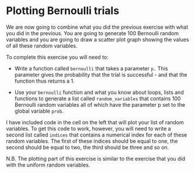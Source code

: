 # Plotting Bernoulli trials

We are now going to combine what you did  the previous exercise with what you did in the previous.  You are going to generate 100 Bernoulli random variables and you are going to draw a scatter plot graph showing the values of all these random variables.

To complete this exercise you will need to:

- Write a function called `bernoulli` that takes a parameter `p.`  This parameter gives the probability that the trial is successful - and that the function thus returns a 1. 

- Use your `bernoulli` function and what you know about loops, lists and functions to generate a list called `random_variables` that contains 100 Bernoulli random variables all of which have the parameter p set to the global variable `prob`.

I have included code in the cell on the left that will plot your list of random variables.  To get this code to work, however, you will need to write a second list called `indices` that contains a numerical index for each of these random variables.  The first of these indices should be equal to one, the second should be equal to two, the third should be three and so on.  

N.B. The plotting part of this exercise is similar to the exercise that you did with the uniform random variables.
